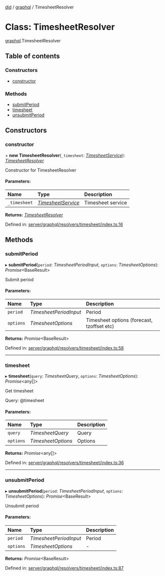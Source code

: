 [did](../README.md) / [graphql](../modules/graphql.md) / TimesheetResolver

# Class: TimesheetResolver

[graphql](../modules/graphql.md).TimesheetResolver

## Table of contents

### Constructors

- [constructor](graphql.timesheetresolver.md#constructor)

### Methods

- [submitPeriod](graphql.timesheetresolver.md#submitperiod)
- [timesheet](graphql.timesheetresolver.md#timesheet)
- [unsubmitPeriod](graphql.timesheetresolver.md#unsubmitperiod)

## Constructors

### constructor

\+ **new TimesheetResolver**(`_timesheet`: [*TimesheetService*](services.timesheetservice.md)): [*TimesheetResolver*](graphql.timesheetresolver.md)

Constructor for TimesheetResolver

#### Parameters:

Name | Type | Description |
:------ | :------ | :------ |
`_timesheet` | [*TimesheetService*](services.timesheetservice.md) | Timesheet service    |

**Returns:** [*TimesheetResolver*](graphql.timesheetresolver.md)

Defined in: [server/graphql/resolvers/timesheet/index.ts:16](https://github.com/Puzzlepart/did/blob/50d5d352/server/graphql/resolvers/timesheet/index.ts#L16)

## Methods

### submitPeriod

▸ **submitPeriod**(`period`: *TimesheetPeriodInput*, `options`: *TimesheetOptions*): *Promise*<BaseResult\>

Submit period

#### Parameters:

Name | Type | Description |
:------ | :------ | :------ |
`period` | *TimesheetPeriodInput* | Period   |
`options` | *TimesheetOptions* | Timesheet options (forecast, tzoffset etc)    |

**Returns:** *Promise*<BaseResult\>

Defined in: [server/graphql/resolvers/timesheet/index.ts:58](https://github.com/Puzzlepart/did/blob/50d5d352/server/graphql/resolvers/timesheet/index.ts#L58)

___

### timesheet

▸ **timesheet**(`query`: *TimesheetQuery*, `options`: *TimesheetOptions*): *Promise*<any[]\>

Get timesheet

Query: @timesheet

#### Parameters:

Name | Type | Description |
:------ | :------ | :------ |
`query` | *TimesheetQuery* | Query   |
`options` | *TimesheetOptions* | Options    |

**Returns:** *Promise*<any[]\>

Defined in: [server/graphql/resolvers/timesheet/index.ts:36](https://github.com/Puzzlepart/did/blob/50d5d352/server/graphql/resolvers/timesheet/index.ts#L36)

___

### unsubmitPeriod

▸ **unsubmitPeriod**(`period`: *TimesheetPeriodInput*, `options`: *TimesheetOptions*): *Promise*<BaseResult\>

Unsubmit period

#### Parameters:

Name | Type | Description |
:------ | :------ | :------ |
`period` | *TimesheetPeriodInput* | Period   |
`options` | *TimesheetOptions* | - |

**Returns:** *Promise*<BaseResult\>

Defined in: [server/graphql/resolvers/timesheet/index.ts:87](https://github.com/Puzzlepart/did/blob/50d5d352/server/graphql/resolvers/timesheet/index.ts#L87)
